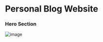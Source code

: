 # Personal Blog Website

### Hero Section

![image](https://github.com/gokarna123-goku/blog-webpage/assets/70308228/2f7f93f6-abd4-40d3-9fde-308fbb36b22e)

